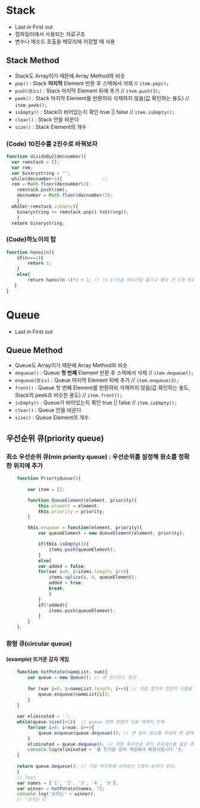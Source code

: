 # Stack
* Last in First out
* 컴파일러에서 사용되는 자료구조
* 변수나 메소드 호출을 메모리에 저장할 때 사용

## Stack Method
* Stack도 Array이기 때문에 Array Method와 비슷
* `pop()` : Stack **마지막** Element 반환 후 스택에서 삭제  //  `item.pop();`
* `push(원소s)` : Stack 마지막 Element 뒤에 추가  // `item.push(3);`
* `peek()` : Stack 마지막 Element를 반환하되 삭제하지 않음(값 확인하는 용도)  //  `item.peek();`
* `isEmpty()` : Stack이 비어있는지 확인 true || false  //  `item.isEmpty();`
* `clear()` : Stack 안을 비운다
* `size()` : Stack Element의 개수

### (Code) 10진수를 2진수로 바꿔보자
```javascript
function divideBy2(decnumber){
  var remstack = [];
  var rem;
  var binarystring = "";
  while(decnumber>1){               // 
  rem = Math.floor(decnumber%2);
    remstack.push(rem);
    decnumber = Math.floor(decnumber/2);
    }
  while(!remstack.isEmpty){
    binarystring += remstack.pop().toString();
    }
  return binarystring;
```

### (Code)하노이의 탑
```javascript
function hanoi(n){
    if(n===1){
        return 1;
    }
    else{
        return hanoi(n-1)*2 + 1; // (n-1)만큼 하노이탑 옮기고 젤로 큰 1개 목표지로 옮긴 후 (n-1)만큼 하노이 탑(재귀)
   }
}
```

# Queue
* Last in First out

## Queue Method
* Queue도 Array이기 때문에 Array Method와 비슷
* `dequeue()` : Queue **첫 번째** Element 반환 후 스택에서 삭제  //  `item.dequeue();`
* `enqueue(원소s)` : Queue 마지막 Element 뒤에 추가  //  `item.enqueue(3);`
* `front()` : Queue 첫 번째 Element를 반환하되 삭제하지 않음(값 확인하는 용도, Stack의 peek과 비슷한 용도)  //  `item.front();`
* `isEmpty()` : Queue가 비어있는지 확인 true || false  //  `item.isEmpty();`
* `clear()` : Queue 안을 비운다
* `size()` : Queue Element의 개수

## 우선순위 큐(priority queue)
### 최소 우선순위 큐(min priority queue) : 우선순위를 설정해 원소를 정확한 위치에 추가
``` javascript
    function PriortyQueue(){
    
        var item = [];

        function QueueElement(element, priority){
            this.element = element;
            this.priority = priority;
        }

        this.enqueue = function(element, priority){
            var queueElement = new QueueElement(element, priority);

            if(this.isEmpty()){
                items.push(queueElement);
            }
            else{
            var added = false;
            for(var i=0; i<items.length; i++){
                items.splice(i, 0, queueElement);
                added = true;
                break;
                }
            }
            if(!added){
                items.push(queueElement);
            }
        }
    };
```

### 환형 큐(circular queue)
#### (example) 뜨거운 감자 게임
``` javascript
    function hotPotato(nameList, num){
        var queue = new Queue(); // 큐 인스턴스 생성
        
        for (var i=0; i<nameList.length; i++){ // 게임 참가자 전원의 이름을 배열로 읽어들여 큐에 추가
            queue.enqueue(nameList[i]);
        }
    }
    
    var eliminated = '';
    while(queue.size()>1){  // queue 안에 한명이 남을 때까지 반복
        for(var i=0; i<num; i++){
            queue.enqueue(queue.dequeue()); // 맨 앞의 원소를 꺼내어 맨 끝에 다시 넣는다.(뜨거운 감자 게임 흉내)
        }
        eliminated = queue.dequeue(); // 지정 횟수만큼 위의 프로세스를 돌린 후 뜨거운 감자를 들고 있던 사람을 퇴장시킴
        console.log(eliminated + '를 뜨거운 감자 게임에서 퇴장시킵니다.');
    }
    
    return queue.dequeue(); // 가장 마지막에 남아있는 1명이 승자가 된다.
    }
    // Test
    var names = ['1', '2', '3', '4', '5'];
    var winner = hotPotato(names, 7);
    console.log('승자는' + winner);
    // "승자는 1"
```
